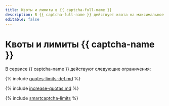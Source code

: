 ```yaml
---
title: Квоты и лимиты в {{ captcha-full-name }}
description: В {{ captcha-full-name }} действует квота на максимальное количество капч на облако. Более подробно об ограничениях в сервисе вы узнаете из данной статьи.
editable: false
---
```


# Квоты и лимиты {{ captcha-name }}

В сервисе {{ captcha-name }} действуют следующие ограничения:

{% include [quotes-limits-def.md](../../_includes/quotes-limits-def.md) %}

{% include [increase-quotas.md](../../_includes/increase-quotas.md) %}

{% include [smartcaptcha-limits](../../_includes/smartcaptcha-limits.md) %}